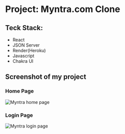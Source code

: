 <h1>Project: Myntra.com Clone</h1>
<h2>Teck Stack:</h2>
<ul>
<li>React</li>
<li>JSON Server</li>
<li>Render(Heroku)</li>
<li>Javascript</li>
<li>Chakra UI</li>
</ul>
<h2>Screenshot of my project</h2>
<h3>Home Page</h3>

<img src="https://user-images.githubusercontent.com/105901300/212710775-521a3b91-d50e-4e33-9455-319355eacb01.png" alt="Myntra home page"/>

<h3>Login Page</h3>
<img src="https://user-images.githubusercontent.com/105901300/212712431-38768737-72f5-4c13-9d8f-a48b26ad7514.png" alt="Myntra login page"/>



